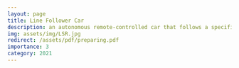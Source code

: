 ```yaml
---
layout: page
title: Line Follower Car 
description: an autonomous remote-controlled car that follows a specific lane 
img: assets/img/LSR.jpg
redirect: /assets/pdf/preparing.pdf
importance: 3
category: 2021
---
```


